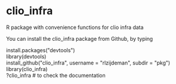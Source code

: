 clio_infra
==========

R package with convenience functions for clio infra data

You can install the clio_infra package from Github, by typing

  install.packages("devtools")  
  library(devtools)  
  install_github("clio_infra", username = "rlzijdeman", subdir = "pkg")  
  library(clio_infra)  
  ?clio_infra # to check the documentation
